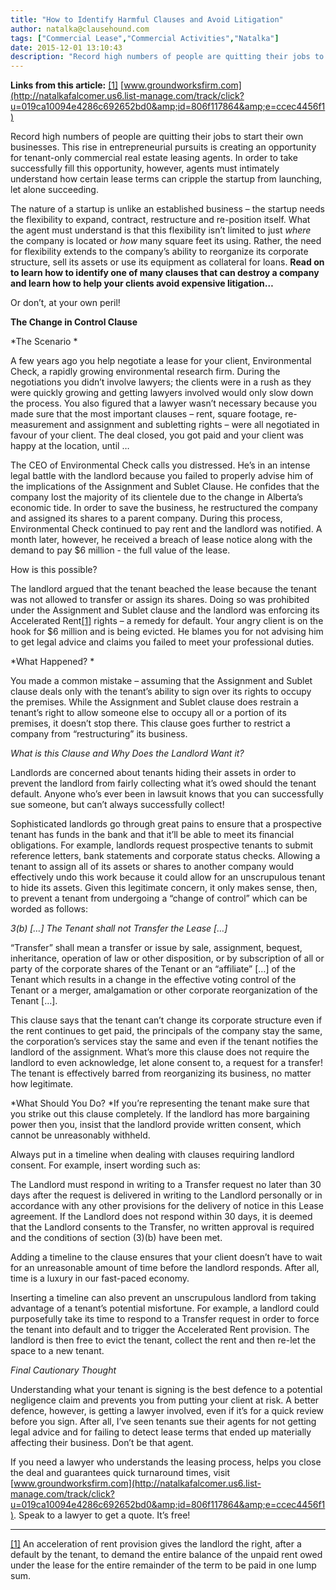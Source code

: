 ```yaml
---
title: "How to Identify Harmful Clauses and Avoid Litigation"
author: natalka@clausehound.com
tags: ["Commercial Lease","Commercial Activities","Natalka"]
date: 2015-12-01 13:10:43
description: "Record high numbers of people are quitting their jobs to start their own businesses."
---
```


**Links from this article:**
[[1]](https://mail.google.com/mail/u/0/?shva=1#1515d851355d482f__ftn1)
[www.groundworksfirm.com](http://natalkafalcomer.us6.list-manage.com/track/click?u=019ca10094e4286c692652bd0&amp;id=806f117864&amp;e=ccec4456f1)

Record high numbers of people are quitting their jobs to start their own businesses. This rise in entrepreneurial pursuits is creating an opportunity for tenant-only commercial real estate leasing agents. In order to take successfully fill this opportunity, however, agents must intimately understand how certain lease terms can cripple the startup from launching, let alone succeeding.

The nature of a startup is unlike an established business – the startup needs the flexibility to expand, contract, restructure and re-position itself. What the agent must understand is that this flexibility isn’t limited to just *where* the company is located or *how* many square feet its using.  Rather, the need for flexibility extends to the company’s ability to reorganize its corporate structure, sell its assets or use its equipment as collateral for loans.
**Read on to learn how to identify one of many clauses that can destroy a company and learn how to help your clients avoid expensive litigation…**

Or don’t, at your own peril!

**The Change in Control Clause**

*The Scenario *

A few years ago you help negotiate a lease for your client, Environmental Check, a rapidly growing environmental research firm. During the negotiations you didn’t involve lawyers; the clients were in a rush as they were quickly growing and getting lawyers involved would only slow down the process. You also figured that a lawyer wasn’t necessary because you made sure that the most important clauses – rent, square footage, re-measurement and assignment and subletting rights – were all negotiated in favour of your client. The deal closed, you got paid and your client was happy at the location, until …

The CEO of Environmental Check calls you distressed. He’s in an intense legal battle with the landlord because you failed to properly advise him of the implications of the Assignment and Sublet Clause. He confides that the company lost the majority of its clientele due to the change in Alberta’s economic tide. In order to save the business, he restructured the company and assigned its shares to a parent company. During this process, Environmental Check continued to pay rent and the landlord was notified. A month later, however, he received a breach of lease notice along with the demand to pay $6 million - the full value of the lease.

How is this possible?

The landlord argued that the tenant beached the lease because the tenant was not allowed to transfer or assign its shares. Doing so was prohibited under the Assignment and Sublet clause and the landlord was enforcing its Accelerated Rent[[1]](https://mail.google.com/mail/u/0/?shva=1#1515d851355d482f__ftn1) rights – a remedy for default. Your angry client is on the hook for $6 million and is being evicted. He blames you for not advising him to get legal advice and claims you failed to meet your professional duties.

*What Happened? *

You made a common mistake – assuming that the Assignment and Sublet clause deals only with the tenant’s ability to sign over its rights to occupy the premises. While the Assignment and Sublet clause does restrain a tenant’s right to allow someone else to occupy all or a portion of its premises, it doesn’t stop there. This clause goes further to restrict a company from “restructuring” its business.

*What is this Clause and Why Does the Landlord Want it?*

Landlords are concerned about tenants hiding their assets in order to prevent the landlord from fairly collecting what it’s owed should the tenant default. Anyone who’s ever been in lawsuit knows that you can successfully sue someone, but can’t always successfully collect!

Sophisticated landlords go through great pains to ensure that a prospective tenant has funds in the bank and that it’ll be able to meet its financial obligations. For example, landlords request prospective tenants to submit reference letters, bank statements and corporate status checks. Allowing a tenant to assign all of its assets or shares to another company would effectively undo this work because it could allow for an unscrupulous tenant to hide its assets. Given this legitimate concern, it only makes sense, then, to prevent a tenant from undergoing a “change of control” which can be worded as follows:

*3(b) […] The Tenant shall not Transfer the Lease […]*

“Transfer” shall  mean  a  transfer  or  issue  by  sale,  assignment,  bequest,  inheritance,  operation of law or other disposition, or by subscription of all or party of the corporate  shares of the Tenant or an “affiliate” […] of the  Tenant  which  results  in  a  change  in  the  effective  voting  control  of  the  Tenant  or  a merger, amalgamation or other corporate reorganization of the Tenant […].

This clause says that the tenant can’t change its corporate structure even if the rent continues to get paid, the principals of the company stay the same, the corporation’s services stay the same and even if the tenant notifies the landlord of the assignment. What’s more this clause does not require the landlord to even acknowledge, let alone consent to, a request for a transfer! The tenant is effectively barred from reorganizing its business, no matter how legitimate.

*What Should You Do? *If you’re representing the tenant make sure that you strike out this clause completely. If the landlord has more bargaining power then you, insist that the landlord provide written consent, which cannot be unreasonably withheld.

Always put in a timeline when dealing with clauses requiring landlord consent. For example, insert wording such as:

The Landlord must respond in writing to a Transfer request no later than 30 days after the request is delivered in writing to the Landlord personally or in accordance with any other provisions for the delivery of notice in this Lease agreement. If the Landlord does not respond within 30 days, it is deemed that the Landlord consents to the Transfer, no written approval is required and the conditions of section (3)(b) have been met.

Adding a timeline to the clause ensures that your client doesn’t have to wait for an unreasonable amount of time before the landlord responds. After all, time is a luxury in our fast-paced economy.

Inserting a timeline can also prevent an unscrupulous landlord from taking advantage of a tenant’s potential misfortune.  For example, a landlord could purposefully take its time to respond to a Transfer request in order to force the tenant into default and to trigger the Accelerated Rent provision. The landlord is then free to evict the tenant, collect the rent and then re-let the space to a new tenant.

*Final Cautionary Thought*

Understanding what your tenant is signing is the best defence to a potential negligence claim and prevents you from putting your client at risk. A better defence, however, is getting a lawyer involved, even if it’s for a quick review before you sign. After all, I’ve seen tenants sue their agents for not getting legal advice and for failing to detect lease terms that ended up materially affecting their business. Don’t be that agent.

If you need a lawyer who understands the leasing process, helps you close the deal and guarantees quick turnaround times, visit [www.groundworksfirm.com](http://natalkafalcomer.us6.list-manage.com/track/click?u=019ca10094e4286c692652bd0&amp;id=806f117864&amp;e=ccec4456f1). Speak to a lawyer to get a quote. It’s free!

 

---

[[1]](https://mail.google.com/mail/u/0/?shva=1#1515d851355d482f__ftnref1) An acceleration of rent provision gives the landlord the right, after a default by the tenant, to demand the entire balance of the unpaid rent owed under the lease for the entire remainder of the term to be paid in one lump sum.
